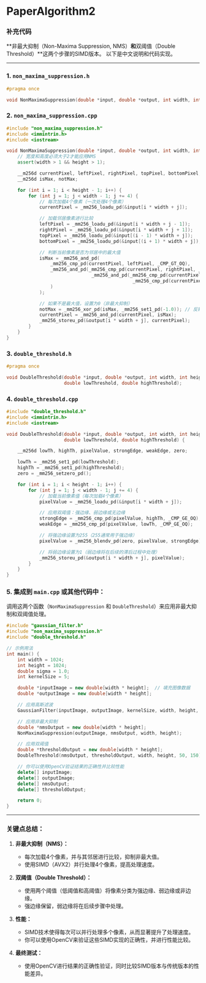 # PaperAlgorithm2
### 补充代码
**非最大抑制（Non-Maxima Suppression, NMS）**和**双阈值（Double Threshold）**这两个步骤的SIMD版本。
以下是中文说明和代码实现。

---

### 1. `non_maxima_suppression.h`

```cpp
#pragma once

void NonMaximaSuppression(double *input, double *output, int width, int height);
```

### 2. `non_maxima_suppression.cpp`

```cpp
#include "non_maxima_suppression.h"
#include <immintrin.h>
#include <iostream>

void NonMaximaSuppression(double *input, double *output, int width, int height) {
    // 宽度和高度必须大于2才能应用NMS
    assert(width > 1 && height > 1);

    __m256d currentPixel, leftPixel, rightPixel, topPixel, bottomPixel;
    __m256d isMax, notMax;

    for (int i = 1; i < height - 1; i++) {
        for (int j = 1; j < width - 1; j += 4) {
            // 每次加载4个像素（一次处理4个像素）
            currentPixel = _mm256_loadu_pd(&input[i * width + j]);

            // 加载邻居像素进行比较
            leftPixel = _mm256_loadu_pd(&input[i * width + j - 1]);
            rightPixel = _mm256_loadu_pd(&input[i * width + j + 1]);
            topPixel = _mm256_loadu_pd(&input[(i - 1) * width + j]);
            bottomPixel = _mm256_loadu_pd(&input[(i + 1) * width + j]);

            // 判断当前像素是否为邻居中的最大值
            isMax = _mm256_and_pd(
                _mm256_cmp_pd(currentPixel, leftPixel, _CMP_GT_OQ),
                _mm256_and_pd(_mm256_cmp_pd(currentPixel, rightPixel, _CMP_GT_OQ),
                               _mm256_and_pd(_mm256_cmp_pd(currentPixel, topPixel, _CMP_GT_OQ),
                                              _mm256_cmp_pd(currentPixel, bottomPixel, _CMP_GT_OQ))
                )
            );

            // 如果不是最大值，设置为0（非最大抑制）
            notMax = _mm256_xor_pd(isMax, _mm256_set1_pd(-1.0)); // 反转掩码
            currentPixel = _mm256_and_pd(currentPixel, isMax);
            _mm256_storeu_pd(&output[i * width + j], currentPixel);
        }
    }
}
```

### 3. `double_threshold.h`

```cpp
#pragma once

void DoubleThreshold(double *input, double *output, int width, int height,
                     double lowThreshold, double highThreshold);
```

### 4. `double_threshold.cpp`

```cpp
#include "double_threshold.h"
#include <immintrin.h>
#include <iostream>

void DoubleThreshold(double *input, double *output, int width, int height,
                     double lowThreshold, double highThreshold) {

    __m256d lowTh, highTh, pixelValue, strongEdge, weakEdge, zero;

    lowTh = _mm256_set1_pd(lowThreshold);
    highTh = _mm256_set1_pd(highThreshold);
    zero = _mm256_setzero_pd();

    for (int i = 1; i < height - 1; i++) {
        for (int j = 1; j < width - 1; j += 4) {
            // 加载当前像素值（每次加载4个像素）
            pixelValue = _mm256_loadu_pd(&input[i * width + j]);

            // 应用双阈值：强边缘、弱边缘或无边缘
            strongEdge = _mm256_cmp_pd(pixelValue, highTh, _CMP_GE_OQ);  // 强边缘
            weakEdge = _mm256_cmp_pd(pixelValue, lowTh, _CMP_GE_OQ);    // 弱边缘

            // 将强边缘设置为255（255通常用于强边缘）
            pixelValue = _mm256_blendv_pd(zero, pixelValue, strongEdge);  // 应用强边缘

            // 将弱边缘设置为1（弱边缘将在后续的滞后过程中处理）
            _mm256_storeu_pd(&output[i * width + j], pixelValue);
        }
    }
}
```

### 5. 集成到 `main.cpp` 或其他代码中：

调用这两个函数（`NonMaximaSuppression` 和 `DoubleThreshold`）来应用非最大抑制和双阈值处理。

```cpp
#include "gaussian_filter.h"
#include "non_maxima_suppression.h"
#include "double_threshold.h"

// 示例用法
int main() {
    int width = 1024;
    int height = 1024;
    double sigma = 1.0;
    int kernelSize = 5;

    double *inputImage = new double[width * height];  // 填充图像数据
    double *outputImage = new double[width * height];

    // 应用高斯滤波
    GaussianFilter(inputImage, outputImage, kernelSize, width, height, sigma);

    // 应用非最大抑制
    double *nmsOutput = new double[width * height];
    NonMaximaSuppression(outputImage, nmsOutput, width, height);

    // 应用双阈值
    double *thresholdOutput = new double[width * height];
    DoubleThreshold(nmsOutput, thresholdOutput, width, height, 50, 150);

    // 你可以使用OpenCV验证结果的正确性并比较性能
    delete[] inputImage;
    delete[] outputImage;
    delete[] nmsOutput;
    delete[] thresholdOutput;

    return 0;
}
```

---

### 关键点总结：

1. **非最大抑制（NMS）：**
   - 每次加载4个像素，并与其邻居进行比较，抑制非最大值。
   - 使用SIMD（AVX2）并行处理4个像素，提高处理速度。

2. **双阈值（Double Threshold）：**
   - 使用两个阈值（低阈值和高阈值）将像素分类为强边缘、弱边缘或非边缘。
   - 强边缘保留，弱边缘将在后续步骤中处理。

3. **性能：**
   - SIMD技术使得每次可以并行处理多个像素，从而显著提升了处理速度。
   - 你可以使用OpenCV来验证这些SIMD实现的正确性，并进行性能比较。

4. **最终测试：**
   - 使用OpenCV进行结果的正确性验证，同时比较SIMD版本与传统版本的性能差异。

